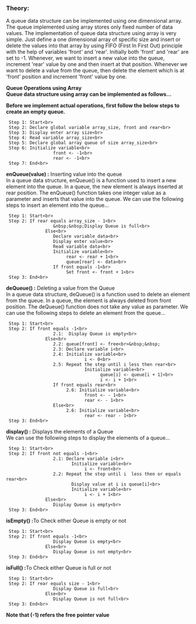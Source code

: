 ### Theory:
A queue data structure can be implemented using one dimensional array. The queue implemented using array stores only fixed number of data values. The implementation of queue data structure using array is very simple. Just define a one dimensional array of specific size and insert or delete the values into that array by using FIFO (First In First Out) principle with the help of variables 'front' and 'rear'. Initially both 'front' and 'rear' are set to -1. Whenever, we want to insert a new value into the queue, increment 'rear' value by one and then insert at that position. Whenever we want to delete a value from the queue, then delete the element which is at 'front' position and increment 'front' value by one.

<b>Queue Operations using Array</b><br>
**Queue data structure using array can be implemented as follows...**

**Before we implement actual operations, first follow the below steps to create an empty queue.**

     Step 1: Start<br>
     Step 2: Declare global variable array_size, front and rear<br>
     Step 3: Display enter array size<br>
     Step 4: Read variable array_size<br>
     Step 5: Declare global array queue of size array_size<br>
     Step 6: Initialize variable<br>
                      front <- -1<br>
                      rear <- -1<br>
     Step 7: End<br>
     
<b>enQueue(value) :</b> Inserting value into the queue<br>
In a queue data structure, enQueue() is a function used to insert a new element into the queue. In a queue, the new element is always inserted at rear position. The enQueue() function takes one integer value as a parameter and inserts that value into the queue. We can use the following steps to insert an element into the queue...<br>

     Step 1: Start<br>
     Step 2: If rear equals array_size - 1<br>
                      &nbsp;&nbsp;Display Queue is full<br>
                   Else<br>
                      Declare variable data<br>
                      Display enter value<br>
                      Read variable data<br>
                      Initialize variable<br>
                           rear <- rear + 1<br>
                           queue[rear] <- data<br>
                      If front equals -1<br>
                           Set front <- front + 1<br>
     Step 3: End<br>
     
<b>deQueue() :</b> Deleting a value from the Queue<br>
In a queue data structure, deQueue() is a function used to delete an element from the queue. In a queue, the element is always deleted from front position. The deQueue() function does not take any value as parameter. We can use the following steps to delete an element from the queue...<br>

     Step 1: Start<br>
     Step 2: If front equals -1<br>
                      2.1:  Display Queue is empty<br>
                   Else<br>
                      2.2: queue[front] <- free<br>&nbsp;&nbsp;
                      2.3: Declare variable i<br>
                      2.4: Initialize variable<br>
                                  i <- 0<br>
                      2.5: Repeat the step until i less then rear<br>
                                  Initialize variable<br>
                                        queue[i] <- queue[i + 1]<br>
                                        i <- i + 1<br>
                      If front equals rear<br>
                           2.6: Initialize variable<br>
                                  front <- - 1<br>
                                  rear <- - 1<br>
                      Else<br>
                           2.6: Initialize variable<br>
                                  rear <- rear - 1<br>
     Step 3: End<br>
     
<b>display() :</b> Displays the elements of a Queue<br>
We can use the following steps to display the elements of a queue...<br>

     Step 1: Start<br>
     Step 2: If front not equals -1<br>
                      2.1: Declare variable i<br>
                             Initialize variable<br>
                                  i <- front<br>
                      2.2: Repeat the step until i  less then or equals rear<br>
                             Display value at i is queue[i]<br>
                             Initialize variable<br>
                                  i <- i + 1<br>
                   Else<br>
                      Display Queue is empty<br>
     Step 3: End<br>
     
<b>isEmpty() :</b>To Check either Queue is empty or not<br>

     Step 1: Start<br>
     Step 2: If front equals -1<br>
                      Display Queue is empty<br>
                   Else<br>
                      Display Queue is not empty<br>
     Step 3: End<br>
     
<b>isFull() :</b>To Check either Queue is full or not<br>
     
     Step 1: Start<br>
     Step 2: If rear equals size - 1<br>
                      Display Queue is full<br>
                   Else<br>
                      Display Queue is not full<br>
     Step 3: End<br>
**Note that (-1) refers the free pointer value**
